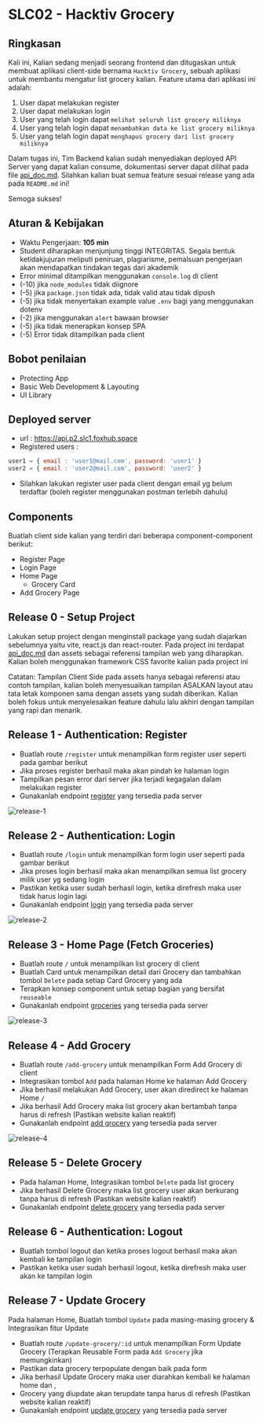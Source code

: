 # SLC02 - Hacktiv Grocery

## Ringkasan

Kali ini, Kalian sedang menjadi seorang frontend dan ditugaskan untuk membuat aplikasi client-side bernama `Hacktiv Grocery`, sebuah aplikasi untuk membantu mengatur list grocery kalian. Feature utama dari aplikasi ini adalah:

1. User dapat melakukan register
2. User dapat melakukan login
3. User yang telah login dapat `melihat seluruh list grocery miliknya`
4. User yang telah login dapat `menambahkan data ke list grocery miliknya`
5. User yang telah login dapat `menghapus grocery dari list grocery miliknya`

Dalam tugas ini, Tim Backend kalian sudah menyediakan deployed API Server yang dapat kalian consume, dokumentasi server dapat dilihat pada file [api_doc.md](./api_doc.md). Silahkan kalian buat semua feature sesuai release yang ada pada `README.md` ini!

Semoga sukses!

## Aturan & Kebijakan

- Waktu Pengerjaan: **105 min**
- Student diharapkan menjunjung tinggi INTEGRITAS. Segala bentuk ketidakjujuran meliputi peniruan, plagiarisme, pemalsuan pengerjaan akan mendapatkan tindakan tegas dari akademik
- Error minimal ditampilkan menggunakan `console.log` di client
- (-10) jika `node_modules` tidak diignore
- (-5) jika `package.json` tidak ada, tidak valid atau tidak dipush
- (-5) jika tidak menyertakan example value `.env` bagi yang menggunakan dotenv
- (-2) jika menggunakan `alert` bawaan browser
- (-5) jika tidak menerapkan konsep SPA
- (-5) Error tidak ditampilkan pada client

## Bobot penilaian

- Protecting App
- Basic Web Development & Layouting
- UI Library

## Deployed server

- url : https://api.p2.slc1.foxhub.space
- Registered users :
```js
user1 = { email : 'user1@mail.com', password: 'user1' }
user2 = { email : 'user2@mail.com', password: 'user2' }
```
- Silahkan lakukan register user pada client dengan email yg belum terdaftar (boleh register menggunakan postman terlebih dahulu)

## Components

Buatlah client side kalian yang terdiri dari beberapa component-component berikut:

- Register Page
- Login Page
- Home Page
  - Grocery Card
- Add Grocery Page

## Release 0 - Setup Project

Lakukan setup project dengan menginstall package yang sudah diajarkan sebelumnya yaitu vite, react.js dan react-router. Pada project ini terdapat [api_doc.md](./api_doc.md) dan assets sebagai referensi tampilan web yang diharapkan. Kalian boleh menggunakan framework CSS favorite kalian pada project ini

Catatan:
Tampilan Client Side pada assets hanya sebagai referensi atau contoh tampilan, kalian boleh menyesuaikan tampilan ASALKAN layout atau tata letak komponen sama dengan assets yang sudah diberikan. Kalian boleh fokus untuk menyelesaikan feature dahulu lalu akhiri dengan tampilan yang rapi dan menarik.

## Release 1 - Authentication: Register

- Buatlah route `/register` untuk menampilkan form register user seperti pada gambar berikut
- Jika proses register berhasil maka akan pindah ke halaman login
- Tampilkan pesan error dari server jika terjadi kegagalan dalam melakukan register
- Gunakanlah endpoint [register](./api_doc.md#1-post-register) yang tersedia pada server

![release-1](./assets/register.png)

## Release 2 - Authentication: Login

- Buatlah route `/login` untuk menampilkan form login user seperti pada gambar berikut
- Jika proses login berhasil maka akan menampilkan semua list grocery milik user yg sedang login
- Pastikan ketika user sudah berhasil login, ketika direfresh maka user tidak harus login lagi
- Gunakanlah endpoint [login](./api_doc.md#2-post-login) yang tersedia pada server

![release-2](./assets/login.png)

## Release 3 - Home Page (Fetch Groceries)

- Buatlah route `/` untuk menampilkan list grocery di client
- Buatlah Card untuk menampilkan detail dari Grocery dan tambahkan tombol `Delete` pada setiap Card Grocery yang ada
- Terapkan konsep component untuk setiap bagian yang bersifat `reuseable`
- Gunakanlah endpoint [groceries](./api_doc.md#3-get-groceries) yang tersedia pada server

![release-3](./assets/home.png)

## Release 4 - Add Grocery

- Buatlah route `/add-grocery` untuk menampilkan Form Add Grocery di client
- Integrasikan tombol `Add` pada halaman Home ke halaman Add Grocery
- Jika berhasil melakukan Add Grocery, user akan diredirect ke halaman Home `/`
- Jika berhasil Add Grocery maka list grocery akan bertambah tanpa harus di refresh (Pastikan website kalian reaktif)
- Gunakanlah endpoint [add grocery](./api_doc.md#5-post-groceries) yang tersedia pada server

![release-4](./assets/add.png)

## Release 5 - Delete Grocery

- Pada halaman Home, Integrasikan tombol `Delete` pada list grocery
- Jika berhasil Delete Grocery maka list grocery user akan berkurang tanpa harus di refresh (Pastikan website kalian reaktif)
- Gunakanlah endpoint [delete grocery](./api_doc.md#4-delete-groceriesid) yang tersedia pada server

## Release 6 - Authentication: Logout

- Buatlah tombol logout dan ketika proses logout berhasil maka akan kembali ke tampilan login
- Pastikan ketika user sudah berhasil logout, ketika direfresh maka user akan ke tampilan login

## Release 7 - Update Grocery

Pada halaman Home, Buatlah tombol `Update` pada masing-masing grocery & Integrasikan fitur Update
- Buatlah route `/update-grocery/:id` untuk menampilkan Form Update Grocery (Terapkan Reusable Form pada `Add Grocery` jika memungkinkan)
- Pastikan data grocery terpopulate dengan baik pada form
- Jika berhasil Update Grocery maka user diarahkan kembali ke halaman home dan ,
- Grocery yang diupdate akan terupdate tanpa harus di refresh (Pastikan website kalian reaktif)
- Gunakanlah endpoint [update grocery](./api_doc.md#6-put-groceriesid) yang tersedia pada server
